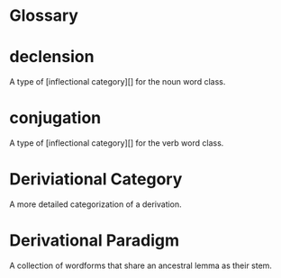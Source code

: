 Glossary
========


<!-- existing definitions moved to glossary.md -->

<!-- Kobe comment: tried to format this to match what's in glossary.md – sorry for any mistakes! -->
declension
=====================
[declension]: #declension
A type of [inflectional category][] for the noun word class.

conjugation
=====================
[conjugation]: #conjugation
A type of [inflectional category][] for the verb word class.

Deriviational Category
=====================
[derivational category]: #derivational-category
A more detailed categorization of a derivation.
<!-- Kobe note: I don't like this definition – I feel it's too vague and broad. Will drill it down a bit shortly!  -->

Derivational Paradigm
=====================
[derivational paradigm]: #derivational-paradigm
A collection of wordforms that share an ancestral lemma as their stem.
